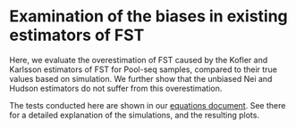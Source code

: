 # Examination of the biases in existing estimators of FST

Here, we evaluate the overestimation of FST caused by the Kofler and Karlsson estimators of FST for Pool-seq samples, compared to their true values based on simulation. We further show that the unbiased Nei and Hudson estimators do not suffer from this overestimation.

The tests conducted here are shown in our [equations document](https://github.com/lczech/pool-seq-pop-gen-stats). See there for a detailed explanation of the simulations, and the resulting plots.
